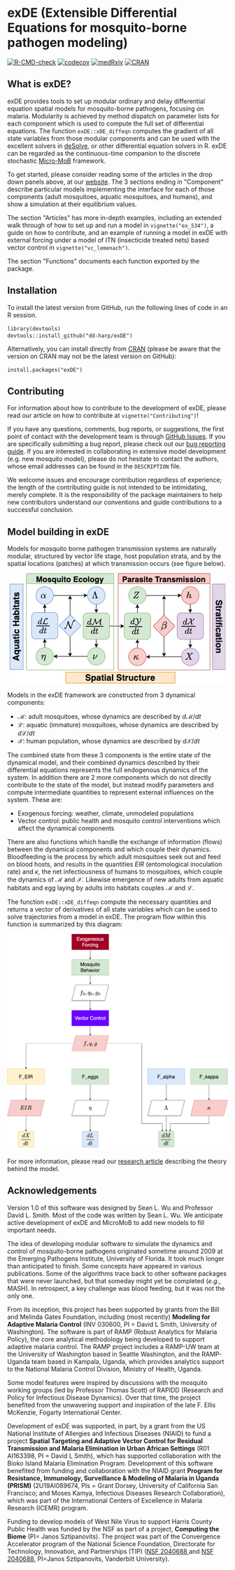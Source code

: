 # exDE (Extensible Differential Equations for mosquito-borne pathogen modeling)

<!-- badges: start -->
[![R-CMD-check](https://github.com/dd-harp/exDE/workflows/R-CMD-check/badge.svg)](https://github.com/dd-harp/exDE/actions)
[![codecov](https://codecov.io/gh/dd-harp/exDE/branch/main/graph/badge.svg?token=S6WCEH4L8B)](https://app.codecov.io/gh/dd-harp/exDE)
[![medRxiv](https://img.shields.io/badge/medRxiv-2022.11.07.22282044-brightgreen)](https://www.medrxiv.org/content/10.1101/2022.11.07.22282044v1)
[![CRAN](https://www.r-pkg.org/badges/version/exDE)](https://cran.r-project.org/package=exDE)
<!-- badges: end -->

## What is exDE?

exDE provides tools to set up modular ordinary and delay differential equation spatial 
models for mosquito-borne pathogens, focusing on malaria. Modularity is achieved
by method dispatch on parameter lists for each component which is used to compute
the full set of differential equations. The function `exDE::xDE_diffeqn` computes the
gradient of all state variables from those modular components and can be used
with the excellent solvers in [deSolve](http://desolve.r-forge.r-project.org/), or
other differential equation solvers in R. exDE can be regarded as the continuous-time
companion to the discrete stochastic [Micro-MoB](https://github.com/dd-harp/MicroMoB)
framework.

To get started, please consider reading some of the articles in the drop down panels above, at our [website](https://dd-harp.github.io/exDE/). The 3 sections ending in "Component" describe particular models implementing
the interface for each of those components (adult mosquitoes, aquatic mosquitoes, and humans), and show a simulation at their equilibrium values. 

The section "Articles" has more in-depth examples, including an extended walk through of how to set up and run a model in `vignette("ex_534")`, a guide on how to contribute, and an example of running a model in exDE with external forcing under a model of ITN (insecticide treated nets) based vector control in `vignette("vc_lemenach")`. 

The section "Functions" documents each function exported by the package.

## Installation

To install the latest version from GitHub, run the following lines of code in an R session.

```
library(devtools)
devtools::install_github("dd-harp/exDE")
```

Alternatively, you can install directly from [CRAN](https://cran.r-project.org/package=exDE) (please be aware that the version on CRAN may not be the latest version on GitHub):

```
install.packages("exDE")
```

## Contributing

For information about how to contribute to the development of exDE, please read our article on how to contribute at `vignette("Contributing")`! 

If you have any questions, comments, bug reports, or suggestions, the first point of contact with the development team is through [GitHub Issues](https://github.com/dd-harp/exDE/issues). If you are specifically submitting a bug report, please check out our [bug reporting guide](https://dd-harp.github.io/exDE/articles/Contributing.html#sec8). If you are interested in collaborating in extensive model development (e.g. new mosquito model), please do not hesitate to contact the authors, whose email addresses can be found in the `DESCRIPTION` file.

We welcome issues and encourage contribution regardless of experience; the length of the contributing guide is not intended to be intimidating, merely complete. It is the responsibility of the package maintainers to help new contributors understand our conventions and guide contributions to a successful conclusion.

## Model building in exDE

Models for mosquito borne pathogen transmission systems are naturally modular, structured by
vector life stage, host population strata, and by the spatial locations (patches) at
which transmission occurs (see figure below).

<p align="center">
  <img src="man/figures/modularity.png"/>
</p>

Models in the exDE framework are constructed from 3 dynamical components:

  * $\mathcal{M}$: adult mosquitoes, whose dynamics are described by $d\mathcal{M}/dt$
  * $\mathcal{L}$: aquatic (immature) mosquitoes, whose dynamics are described by $d\mathcal{L}/dt$
  * $\mathcal{X}$: human population, whose dynamics are described by $d\mathcal{X}/dt$
  
The combined state from these 3 components is the entire state of the dynamical model, and their combined dynamics described by their differential equations represents the full endogenous dynamics of the system. In addition there are 2 more components which do not directly contribute to the state of the model, but instead modify parameters and compute intermediate quantities to represent external influences on the system. These are:

  * Exogenous forcing: weather, climate, unmodeled populations
  * Vector control: public health and mosquito control interventions which affect the dynamical components

There are also functions which handle the exchange of information (flows) between the dynamical components and which couple their dynamics. Bloodfeeding is the process by which adult mosquitoes seek out and feed on blood hosts, and results in the quantities $EIR$ (entomological inoculation rate) and $\kappa$, the net infectiousness of humans to mosquitoes, which couple the dynamics of $\mathcal{M}$ and $\mathcal{X}$. Likewise emergence of new adults from aquatic habitats and egg laying by adults into habitats couples $\mathcal{M}$ and $\mathcal{L}$. 

The function `exDE::xDE_diffeqn` compute the necessary quantities and returns a vector of derivatives of all state variables which can be used to solve trajectories from a model in exDE. The program flow within this function is summarized by this diagram:

<p align="center">
  <img src="man/figures/xDEdiffeqn.png"/>
</p>

For more information, please read our [research article](https://www.medrxiv.org/content/10.1101/2022.11.07.22282044v1) describing the theory behind the model.

## Acknowledgements

Version 1.0 of this software was designed by Sean L. Wu and Professor David L. Smith. Most of the code was written by Sean L. Wu. We anticipate active development of exDE and MicroMoB to add new models to fill important needs. 

The idea of developing modular software to simulate the dynamics and control of mosquito-borne pathogens originated sometime around 2009 at the Emerging Pathogens Institute, University of Florida. It took much longer than anticipated to finish. Some concepts have appeared in various publications. Some of the algorithms trace back to other software packages that were never launched, but that someday might yet be completed (*e.g.*, MASH). In retrospect, a key challenge was blood feeding, but it was not the only one. 

From its inception, this project has been supported by grants from the Bill and Melinda Gates Foundation, including (most recently) **Modeling for Adaptive Malaria Control** (INV 030600, PI = David L Smith, University of Washington). The software is part of RAMP (Robust Analytics for Malaria Policy), the core analytical methodology being developed to support adaptive malaria control. The RAMP project includes a RAMP-UW team at the University of Washington based in Seattle Washington, and the RAMP-Uganda team based in Kampala, Uganda, which provides analytics support to the National Malaria Control Division, Ministry of Health, Uganda. 

Some model features were inspired by discussions with the mosquito working groups (led by Professor Thomas Scott) of RAPIDD (Research and Policy for Infectious Disease Dynamics). Over that time, the project benefited from the unwavering support and inspiration of the late F. Ellis McKenzie, Fogarty International Center.

Development of exDE was supported, in part, by a grant from the US National Institute of Allergies and Infectious Diseases (NIAID) to fund a project **Spatial Targeting and Adaptive Vector Control for Residual Transmission and Malaria Elimination in Urban African Settings** (R01 AI163398, PI = David L Smith), which has supported collaboration with the Bioko Island Malaria Elimination Program. Development of this software benefited from funding and collaboration with the NIAID grant **Program for Resistance, Immunology, Surveillance & Modeling of Malaria in Uganda (PRISM)** (2U19AI089674, PIs = Grant Dorsey, University of California San Francisco; and Moses Kamya, Infectious Diseases Research Collaboration), which was part of the International Centers of Excellence in Malaria Research (ICEMR) program. 

Funding to develop models of West Nile Virus to support Harris County Public Health was funded by the NSF as part of a project, **Computing the Biome** (PI= Janos Sztipanovits). The project was part of the Convergence Accelerator program of the National Science Foundation, Directorate for Technology, Innovation, and Partnerships (TIP) ([NSF 2040688 ](https://www.nsf.gov/awardsearch/showAward?AWD_ID=2040688 ) and [NSF 2040688](https://www.nsf.gov/awardsearch/showAward?AWD_ID=2134862), PI=Janos Sztipanovits, Vanderbilt University).


